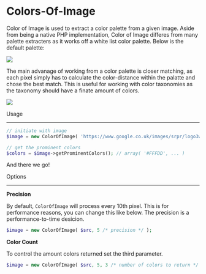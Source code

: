 Colors-Of-Image
===============

Color of Image is used to extract a color palette from a given image. Aside from being a native PHP implementation, Color of Image differes from many palette extracters as it works off a white list color palette. Below is the default palette:

![](https://dl.dropbox.com/u/238502/Captured/RUf54.png)

The main advanage of working from a color palette is closer matching, as each pixel simply has to calculate the color-distance within the palatte and chose the best match. This is useful for working with color taxonomies as the taxonomy should have a finate amount of colors. 

![](https://dl.dropbox.com/u/238502/Captured/HphVw.png)

Usage
__________

```PHP
// initiate with image
$image = new ColorOfImage( 'https://www.google.co.uk/images/srpr/logo3w.png' );

// get the prominent colors
$colors = $image->getProminentColors(); // array( '#FFFDD', ... )
```

And there we go! 

Options
__________

**Precision**

By default, `ColorOfImage` will process every 10th pixel. This is for performance reasons, you can change this like below. The precision is a performance-to-time desicion.

```PHP
$image = new ColorOfImage( $src, 5 /* precision */ );
```

**Color Count**

To control the amount colors returned set the third parameter.

```PHP
$image = new ColorOfImage( $src, 5, 3 /* number of colors to return */ );
```